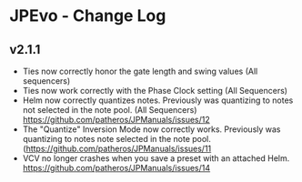 
# JPEvo - Change Log

## v2.1.1
* Ties now correctly honor the gate length and swing values (All sequencers)
* Ties now work correctly with the Phase Clock setting (All Sequencers)
* Helm now correctly quantizes notes. Previously was quantizing to notes not selected in the note pool. (All Sequencers) https://github.com/patheros/JPManuals/issues/12
* The "Quantize" Inversion Mode now correctly works. Previously was quantizing to notes note selected in the note pool. (https://github.com/patheros/JPManuals/issues/11
* VCV no longer crashes when you save a preset with an attached Helm. https://github.com/patheros/JPManuals/issues/14
